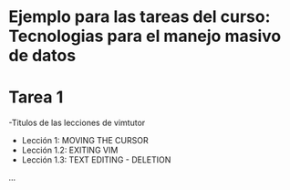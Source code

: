 # Ejemplo para las tareas del curso: Tecnologias para el manejo masivo de datos

# Tarea 1
-Titulos de las lecciones de vimtutor

- Lección 1:  MOVING THE CURSOR
- Lección 1.2: EXITING VIM
- Lección 1.3: TEXT EDITING - DELETION

...


